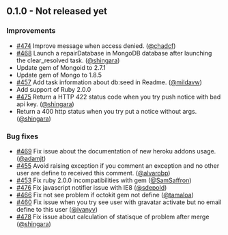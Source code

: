 ## 0.1.0 - Not released yet

### Improvements

- [#474][] Improve message when access denied. ([@chadcf][])
- [#468][] Launch a repairDatabase in MongoDB database after launching
  the clear_resolved task. ([@shingara][])
- Update gem of Mongoid to 2.7.1
- Update gem of Mongo to 1.8.5
- [#457][] Add task information about db:seed in Readme. ([@mildavw][])
- Add support of Ruby 2.0.0
- [#475][] Return a HTTP 422 status code when you try push notice with
  bad api key. ([@shingara][])
- Return a 400 http status when you try put a notice without args.
  ([@shingara][])

### Bug fixes

- [#469][] Fix issue about the documentation of new heroku addons usage.
  ([@adamjt][])
- [#455][] Avoid raising exception if you comment an exception and no
  other user are define to received this comment. ([@alvarobp][])
- [#453][] Fix ruby 2.0.0 incompatibilities with gem ([@SamSaffron][])
- [#476][] Fix javascript notifier issue with IE8 ([@sdepold][])
- [#466][] Fix not see problem if octokit gem not define ([@tamaloa][])
- [#460][] Fix issue when you try see user with gravatar activate but no
  email define to this user ([@ivanyv][])
- [#478][] Fix issue about calculation of statisque of problem after
  merge ([@shingara][])

<!--- The following link definition list is generated by PimpMyChangelog --->
[#453]: https://github.com/errbit/errbit/issues/453
[#455]: https://github.com/errbit/errbit/issues/455
[#457]: https://github.com/errbit/errbit/issues/457
[#460]: https://github.com/errbit/errbit/issues/460
[#466]: https://github.com/errbit/errbit/issues/466
[#468]: https://github.com/errbit/errbit/issues/468
[#469]: https://github.com/errbit/errbit/issues/469
[#474]: https://github.com/errbit/errbit/issues/474
[#475]: https://github.com/errbit/errbit/issues/475
[#476]: https://github.com/errbit/errbit/issues/476
[#478]: https://github.com/errbit/errbit/issues/478
[@SamSaffron]: https://github.com/SamSaffron
[@adamjt]: https://github.com/adamjt
[@alvarobp]: https://github.com/alvarobp
[@chadcf]: https://github.com/chadcf
[@mildavw]: https://github.com/mildavw
[@sdepold]: https://github.com/sdepold
[@shingara]: https://github.com/shingara
[@tamaloa]: https://github.com/tamaloa
[@ivanyv]: https://github.com/ivanyv
